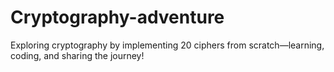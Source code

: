 # Cryptography-adventure
Exploring cryptography by implementing 20 ciphers from scratch—learning, coding, and sharing the journey!
